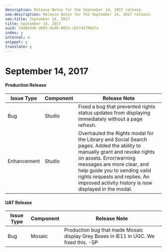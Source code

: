 ```yaml
---
description: Release Notes for the September 14, 2017 release.
seo-description: Release Notes for the September 14, 2017 release.
seo-title: September 14, 2017
title: September 14, 2017
uuid: 24d8434b-d003-4e4b-805d-c0174570667a
index: y
internal: n
snippet: y
translate: y
---
```


# September 14, 2017


#### Production Release
| **Issue Type** |**Component** |**Release Note** |
|---|---|---|
|  Bug | Studio | Fixed a bug that prevented rights status updates from displaying immediately without a page refresh. |
|  Enhancement | Studio | Overhauled the Rights modal for the Library and Social Search pages. Added the ability to manually grant and revoke rights on assets. Error/warning messages are more clear, and help guide you to sending valid rights requests and replies. An improved activity history is now displayed in the modal. |


#### UAT Release
| **Issue Type** |**Component** |**Release Note** |
|---|---|---|
|  Bug | Mosaic | Production bug that made Mosaic display Grey Boxes in IE11 in UGC. We fixed this. -SP |

